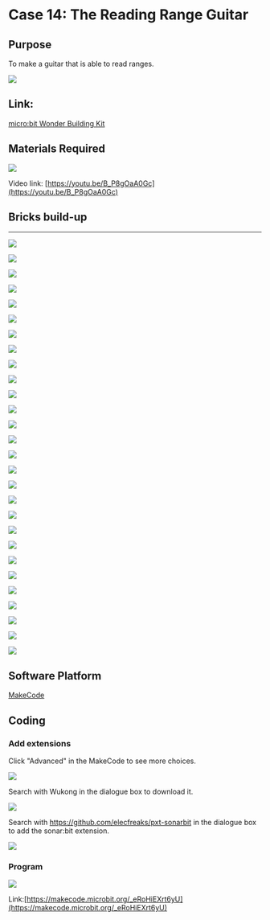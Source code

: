 # Case 14: The Reading Range Guitar
## Purpose
To make a guitar that is able to read ranges. 
 
![](./images/case-14-01.png)

## Link: 

[micro:bit Wonder Building Kit](https://www.elecfreaks.com/micro-bit-wonder-building-kit-without-micro-bit-board.html)

## Materials Required

![](./images/case-14-02.png)

Video link:
[https://youtu.be/B_P8gOaA0Gc](https://youtu.be/B_P8gOaA0Gc)

## Bricks build-up
---


![](./images/step-case-14-01.png)

![](./images/step-case-14-02.png)

![](./images/step-case-14-03.png)

![](./images/step-case-14-04.png)

![](./images/step-case-14-05.png)

![](./images/step-case-14-06.png)

![](./images/step-case-14-07.png)

![](./images/step-case-14-08.png)

![](./images/step-case-14-09.png)

![](./images/step-case-14-10.png)

![](./images/step-case-14-11.png)

![](./images/step-case-14-12.png)

![](./images/step-case-14-13.png)

![](./images/step-case-14-14.png)

![](./images/step-case-14-15.png)

![](./images/step-case-14-16.png)

![](./images/step-case-14-17.png)

![](./images/step-case-14-18.png)

![](./images/step-case-14-19.png)

![](./images/step-case-14-20.png)

![](./images/step-case-14-21.png)

![](./images/step-case-14-22.png)

![](./images/step-case-14-23.png)

![](./images/step-case-14-24.png)

![](./images/step-case-14-25.png)

![](./images/step-case-14-26.png)

![](./images/step-case-14-27.png)

![](./images/step-case-14-28.png)



## Software Platform

[MakeCode](https://makecode.microbit.org/)

## Coding
### Add extensions
Click "Advanced" in the MakeCode to see more choices.
 
![](./images/case-01-03.png)

Search with Wukong in the dialogue box to download it. 

![](./images/case-01-04.png)

 Search with https://github.com/elecfreaks/pxt-sonarbit in the dialogue box to add the sonar:bit extension. 

![](./images/case-04-04.png)



### Program
 
![](./images/case-13-05.png)

Link:[https://makecode.microbit.org/_eRoHiEXrt6yU](https://makecode.microbit.org/_eRoHiEXrt6yU)

